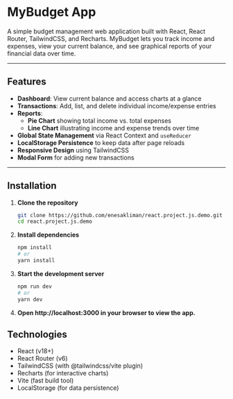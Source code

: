 # MyBudget App

A simple budget management web application built with React, React Router, TailwindCSS, and Recharts. MyBudget lets you track income and expenses, view your current balance, and see graphical reports of your financial data over time.

---

## Features

- **Dashboard**: View current balance and access charts at a glance
- **Transactions**: Add, list, and delete individual income/expense entries
- **Reports**:
  - **Pie Chart** showing total income vs. total expenses
  - **Line Chart** illustrating income and expense trends over time
- **Global State Management** via React Context and `useReducer`
- **LocalStorage Persistence** to keep data after page reloads
- **Responsive Design** using TailwindCSS
- **Modal Form** for adding new transactions

---

## Installation

1. **Clone the repository**
   ```bash
   git clone https://github.com/enesakliman/react.project.js.demo.git
   cd react.project.js.demo
   ```
2. **Install dependencies**
    ```bash
    npm install
    # or
    yarn install
    ```
3. **Start the development server**
    ```bash
    npm run dev
    # or
    yarn dev
    ```
4. **Open http://localhost:3000 in your browser to view the app.**

## Technologies

- React (v18+)
- React Router (v6)
- TailwindCSS (with @tailwindcss/vite plugin)
- Recharts (for interactive charts)
- Vite (fast build tool)
- LocalStorage (for data persistence)
